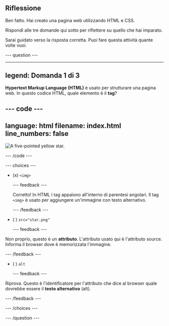 ## Riflessione

Ben fatto. Hai creato una pagina web utilizzando HTML e CSS.

Rispondi alle tre domande qui sotto per riflettere su quello che hai imparato.

Sarai guidato verso la risposta corretta. Puoi fare questa attività quante volte vuoi.

\--- question ---

---

## legend: Domanda 1 di 3

**Hypertext Markup Language (HTML)** è usato per strutturare una pagina web. In questo codice HTML, quale elemento è il **tag**?

## --- code ---

language: html
filename: index.html
line_numbers: false
--------------------------------------------------------

<img src="star.png" alt="A five-pointed yellow star."> 

\--- /code ---

\--- choices ---

- (x) `<img>`

  \--- feedback ---

  Corretto! In HTML i tag appaiono all'interno di parentesi angolari. Il tag `<img>` è usato per aggiungere un'immagine con testo alternativo.

  \--- /feedback ---

- ( ) `src="star.png"`

  \--- feedback ---

Non proprio, questo è un **attributo**. L'attributo usato qui è l'attributo source. Informa il browser dove è memorizzata l'immagine.

\--- /feedback ---

- ( ) `alt`

  \--- feedback ---

Riprova. Questo è l'identificatore per l'attributo che dice al browser quale dovrebbe essere il **testo alternativo** (alt).

\--- /feedback ---

\--- /choices ---

\--- /question ---
